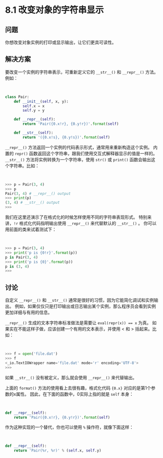 

# 8.1 改变对象的字符串显示

## 问题

你想改变对象实例的打印或显示输出，让它们更具可读性。

## 解决方案

要改变一个实例的字符串表示，可重新定义它的 `__str__()` 和 `__repr__()` 方法。例如：


​    
```python
class Pair:
    def __init__(self, x, y):
        self.x = x
        self.y = y

    def __repr__(self):
        return 'Pair({0.x!r}, {0.y!r})'.format(self)

    def __str__(self):
        return '({0.x!s}, {0.y!s})'.format(self)
```


`__repr__()` 方法返回一个实例的代码表示形式，通常用来重新构造这个实例。 内置的 `repr()`
函数返回这个字符串，跟我们使用交互式解释器显示的值是一样的。 `__str__()` 方法将实例转换为一个字符串，使用 `str()` 或
`print()` 函数会输出这个字符串。比如：


​    
```python
>>> p = Pair(3, 4)
>>> p
Pair(3, 4) # __repr__() output
>>> print(p)
(3, 4) # __str__() output
>>>
```


我们在这里还演示了在格式化的时候怎样使用不同的字符串表现形式。 特别来讲，`!r` 格式化代码指明输出使用 `__repr__()` 来代替默认的
`__str__()` 。 你可以用前面的类来试着测试下：


​    
```python
>>> p = Pair(3, 4)
>>> print('p is {0!r}'.format(p))
p is Pair(3, 4)
>>> print('p is {0}'.format(p))
p is (3, 4)
>>>
```


## 讨论

自定义 `__repr__()` 和 `__str__()` 通常是很好的习惯，因为它能简化调试和实例输出。
例如，如果仅仅只是打印输出或日志输出某个实例，那么程序员会看到实例更加详细与有用的信息。

`__repr__()` 生成的文本字符串标准做法是需要让 `eval(repr(x)) == x` 为真。
如果实在不能这样子做，应该创建一个有用的文本表示，并使用 < 和 > 括起来。比如：


​    
```python
>>> f = open('file.dat')
>>> f
<_io.TextIOWrapper name='file.dat' mode='r' encoding='UTF-8'>
>>>
```


如果 `__str__()` 没有被定义，那么就会使用 `__repr__()` 来代替输出。

上面的 `format()` 方法的使用看上去很有趣，格式化代码 `{0.x}` 对应的是第1个参数的x属性。 因此，在下面的函数中，0实际上指的就是
`self` 本身：


​    
```python
def __repr__(self):
    return 'Pair({0.x!r}, {0.y!r})'.format(self)
```


作为这种实现的一个替代，你也可以使用 `%` 操作符，就像下面这样：


​    
```python
def __repr__(self):
    return 'Pair(%r, %r)' % (self.x, self.y)
```

